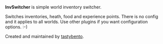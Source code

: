 **InvSwitcher** is simple world inventory switcher.

Switches inventories, heath, food and experience points.
There is no config and it applies to all worlds. Use other
plugins if you want configuration options. :-)

Created and maintained by [tastybento](https://github.com/tastybento).
